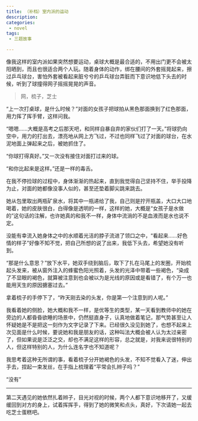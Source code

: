 ```yaml
---
title: （补档）室内派的运动
description:
categories:
 - novel
tags:
 - 三题故事

---
```


 

像我这样的室内派如果突然想要运动，桌球大概是最合适的，不用出门更不会被太阳晒到，而且也很适合两个人玩。随着身体的动作，绑在腰间的外套摇晃起来，擦过乒乓球台，害怕外套被看起来脏兮兮的乒乓球台弄脏而下意识地低下头去的时候，听到了球撞得网子摇摇晃晃的声音。

<!-- more -->

>  网，梳子，芝士   

“上一次打桌球，是什么时候？”对面的女孩子把球拍从黑色那面换到了红色那面，用力挥了挥手臂，这样问我。

“嗯嗯……大概是高考之后那天吧，和同样自暴自弃的家伙们打了一天。”将球扔向空中，用力的打出去，漂亮地从网上方飞过，不过也同样飞过了对面的球台，在水泥地面上弹起来之后，被她抓住了。

“你球打得真好。”又一次没有接住对面打过来的球。

“和你比起来是这样。”还是一样的毒舌。

在我不停捡球的过程中，身体渐渐的热起来，直到我觉得自己坚持不住，举手投降为止，对面的她都像没事人似的，甚至还垫着脚尖跳来跳去。

她从包里取出两瓶矿泉水，将其中一瓶递给了我，自己则是拧开瓶盖，大口大口地喝着，她的皮肤很白，白得像是透明的一样，这样的她，大概是“女孩子是水做的”这句话的注解，也许她真的和我不一样，身体中流淌的不是血液而是水也说不定。

没能有幸流入她身体之中的水顺着光洁的脖子流进了领口之中，“看起来……好色情的样子”好像不知不觉，把自己所想的说了出来，我低下头去，希望她没有听到。

“那是什么意思？”放下水平，她双手绕到脑后，取下了扎在马尾上的发圈，开始梳起头发来，被从窗外注入的蜂蜜色阳光照着，头发的光泽中带着一些褐色，“染成了不显眼的褐色，就算被注意到也会被以为是光线的原因或是看错了，有个万一也能用天生的原因搪塞过去。”

拿着梳子的手停下了，“昨天刚去染的头发，你是第一个注意到的人呢。”

我看着她的侧脸，她大概和我不一样，是优等生的类型，某一天看到教师中的她在旁边的人都昏昏欲睡的场景中，仍然挺直身子，认真地做着笔记，那气势甚至让人怀疑她是不是把这一刻作为文字记录了下来。已经很久没见到她了，也想不起来上次见面是什么时候，要说她和我是朋友的话，这种叫法大概会被人认为太过亲密了，但如果说是泛泛之交，却也不满足这样的形容，总之就是，对我来说很特别的人，但这样特别的人，为什么连名字也不知道呢？

我思考着这种无所谓的事，看着梳子分开她褐色的头发，不知不觉看入了迷，伸出手去，捏起一束发丝，在手指上梳理着“平常会扎辫子吗？”

“没有”

---

第二天遇见的她依然扎着辫子，目光对视的时候，两个人都下意识地移开了，又缓缓回到对方的身上，试着挥挥手，得到了她的微笑和点头，真好，下次请她一起去吃芝士蛋糕吧。